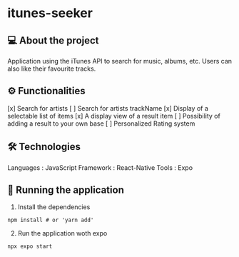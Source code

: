 # itunes-seeker

## 💻 About the project
Application using the iTunes API to search for music, albums, etc. Users can also like their favourite tracks.

## ⚙️ Functionalities
[x] Search for artists
[ ] Search for artists trackName
[x] Display of a selectable list of items
[x] A display view of a result item
[ ] Possibility of adding a result to your own base
[ ] Personalized Rating system

## 🛠 Technologies
Languages : JavaScript
Framework : React-Native
Tools : Expo

## 🧭 Running the application
1. Install the dependencies
```shell 
npm install # or 'yarn add'
```
2. Run the application woth expo
```shell
npx expo start
```